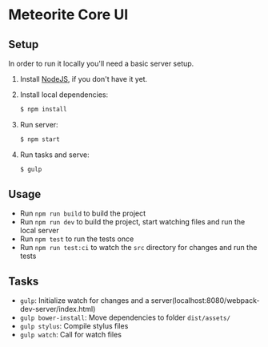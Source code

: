 # Meteorite Core UI

## Setup

In order to run it locally you'll need a basic server setup.

1. Install [NodeJS](http://nodejs.org/download/), if you don't have it yet.
2. Install local dependencies:

	```sh
	$ npm install
	```
3. Run server:

	```sh
	$ npm start
	```
4. Run tasks and serve:

	```sh
	$ gulp
	```

## Usage

- Run `npm run build` to build the project
- Run `npm run dev` to build the project, start watching files and run the local server
- Run `npm test` to run the tests once
- Run `npm run test:ci` to watch the `src` directory for changes and run the tests

## Tasks

- `gulp`: Initialize watch for changes and a server(localhost:8080/webpack-dev-server/index.html)
- `gulp bower-install`: Move dependencies to folder `dist/assets/`
- `gulp stylus`: Compile stylus files
- `gulp watch`: Call for watch files
